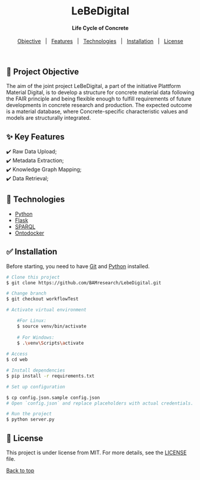 <h1 align="center">LeBeDigital</h1>
<h4 align="center">Life Cycle of Concrete</h4>


<p align="center">
  <a href="#dart-project-objective">Objective</a> &#xa0; | &#xa0; 
  <a href="#sparkles-key-features">Features</a> &#xa0; | &#xa0;
  <a href="#rocket-technologies">Technologies</a> &#xa0; | &#xa0;
  <a href="#white_check_mark-installation">Installation</a> &#xa0; | &#xa0;
  <a href="#memo-license">License</a> 
</p>

<br>

## :dart: Project Objective ##

The aim of the joint project LeBeDigital, a part of the initiative Plattform Material Digital, is to develop a structure for concrete material data following the FAIR principle and being flexible enough to fulfill requirements of future developments in concrete research and production. The expected outcome is a material database, where Concrete-specific characteristic values and models are structurally integrated.

## :sparkles: Key Features ##

:heavy_check_mark: Raw Data Upload;\
:heavy_check_mark: Metadata Extraction;\
:heavy_check_mark: Knowledge Graph Mapping;\
:heavy_check_mark: Data Retrieval;

## :rocket: Technologies ##

- [Python](https://www.python.org)
- [Flask](https://flask.palletsprojects.com/)
- [SPARQL](https://www.w3.org/TR/sparql11-query/)
- [Ontodocker](https://materialdigital.github.io/pmd-server/pages/services/onto-docker/)


## :white_check_mark: Installation ##

Before starting, you need to have [Git](https://git-scm.com) and [Python](https://www.python.org) installed.


```bash
# Clone this project
$ git clone https://github.com/BAMresearch/LebeDigital.git

# Change branch
$ git checkout workflowTest 

# Activate virtual environment

    #For Linux:
    $ source venv/bin/activate 
  
    # For Windows:
    $ .\venv\Scripts\activate 
    
# Access
$ cd web

# Install dependencies
$ pip install -r requirements.txt

# Set up configuration

$ cp config.json.sample config.json 
# Open `config.json` and replace placeholders with actual credentials.

# Run the project
$ python server.py

```

## :memo: License ##

This project is under license from MIT. For more details, see the [LICENSE](LICENSE) file.


<a href="#top">Back to top</a>
